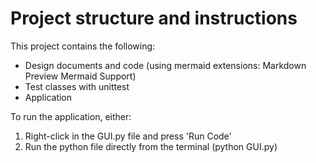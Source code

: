 # Project structure and instructions

This project contains the following:
- Design documents and code (using mermaid extensions: Markdown Preview Mermaid Support)
- Test classes with unittest
- Application

To run the application, either:
1) Right-click in the GUI.py file and press 'Run Code'
2) Run the python file directly from the terminal (python GUI.py)